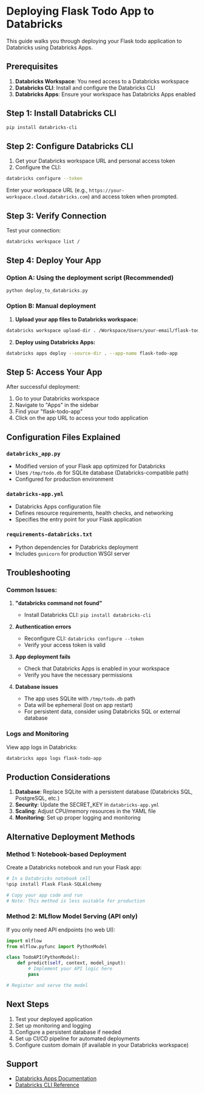 # Deploying Flask Todo App to Databricks

This guide walks you through deploying your Flask todo application to Databricks using Databricks Apps.

## Prerequisites

1. **Databricks Workspace**: You need access to a Databricks workspace
2. **Databricks CLI**: Install and configure the Databricks CLI
3. **Databricks Apps**: Ensure your workspace has Databricks Apps enabled

## Step 1: Install Databricks CLI

```bash
pip install databricks-cli
```

## Step 2: Configure Databricks CLI

1. Get your Databricks workspace URL and personal access token
2. Configure the CLI:

```bash
databricks configure --token
```

Enter your workspace URL (e.g., `https://your-workspace.cloud.databricks.com`) and access token when prompted.

## Step 3: Verify Connection

Test your connection:

```bash
databricks workspace list /
```

## Step 4: Deploy Your App

### Option A: Using the deployment script (Recommended)

```bash
python deploy_to_databricks.py
```

### Option B: Manual deployment

1. **Upload your app files to Databricks workspace:**

```bash
databricks workspace upload-dir . /Workspace/Users/your-email/flask-todo-app --overwrite
```

2. **Deploy using Databricks Apps:**

```bash
databricks apps deploy --source-dir . --app-name flask-todo-app
```

## Step 5: Access Your App

After successful deployment:

1. Go to your Databricks workspace
2. Navigate to "Apps" in the sidebar
3. Find your "flask-todo-app"
4. Click on the app URL to access your todo application

## Configuration Files Explained

### `databricks_app.py`
- Modified version of your Flask app optimized for Databricks
- Uses `/tmp/todo.db` for SQLite database (Databricks-compatible path)
- Configured for production environment

### `databricks-app.yml`
- Databricks Apps configuration file
- Defines resource requirements, health checks, and networking
- Specifies the entry point for your Flask application

### `requirements-databricks.txt`
- Python dependencies for Databricks deployment
- Includes `gunicorn` for production WSGI server

## Troubleshooting

### Common Issues:

1. **"databricks command not found"**
   - Install Databricks CLI: `pip install databricks-cli`

2. **Authentication errors**
   - Reconfigure CLI: `databricks configure --token`
   - Verify your access token is valid

3. **App deployment fails**
   - Check that Databricks Apps is enabled in your workspace
   - Verify you have the necessary permissions

4. **Database issues**
   - The app uses SQLite with `/tmp/todo.db` path
   - Data will be ephemeral (lost on app restart)
   - For persistent data, consider using Databricks SQL or external database

### Logs and Monitoring

View app logs in Databricks:
```bash
databricks apps logs flask-todo-app
```

## Production Considerations

1. **Database**: Replace SQLite with a persistent database (Databricks SQL, PostgreSQL, etc.)
2. **Security**: Update the SECRET_KEY in `databricks-app.yml`
3. **Scaling**: Adjust CPU/memory resources in the YAML file
4. **Monitoring**: Set up proper logging and monitoring

## Alternative Deployment Methods

### Method 1: Notebook-based Deployment

Create a Databricks notebook and run your Flask app:

```python
# In a Databricks notebook cell
%pip install Flask Flask-SQLAlchemy

# Copy your app code and run
# Note: This method is less suitable for production
```

### Method 2: MLflow Model Serving (API only)

If you only need API endpoints (no web UI):

```python
import mlflow
from mlflow.pyfunc import PythonModel

class TodoAPI(PythonModel):
    def predict(self, context, model_input):
        # Implement your API logic here
        pass

# Register and serve the model
```

## Next Steps

1. Test your deployed application
2. Set up monitoring and logging
3. Configure a persistent database if needed
4. Set up CI/CD pipeline for automated deployments
5. Configure custom domain (if available in your Databricks workspace)

## Support

- [Databricks Apps Documentation](https://docs.databricks.com/en/dev-tools/databricks-apps/index.html)
- [Databricks CLI Reference](https://docs.databricks.com/en/dev-tools/cli/index.html)